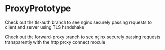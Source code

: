 # ProxyPrototype

Check out the tls-auth branch to see nginx securely passing requests to client and server using TLS handshake

Check out the forward-proxy branch to see nginx securely passing requests transparently with the http proxy connect module
